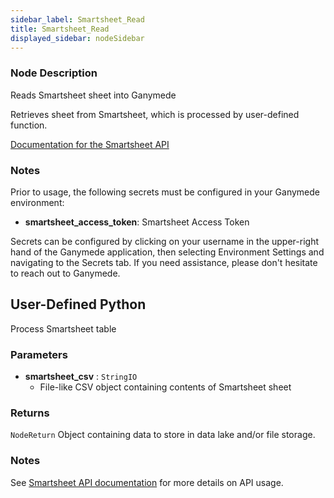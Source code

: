 ```yaml
---
sidebar_label: Smartsheet_Read
title: Smartsheet_Read
displayed_sidebar: nodeSidebar
---
```


### Node Description
Reads Smartsheet sheet into Ganymede

Retrieves sheet from Smartsheet, which is processed by user-defined function.

[Documentation for the Smartsheet API](https://smartsheet.redoc.ly/)


### Notes
Prior to usage, the following secrets must be configured in your Ganymede environment:
- **smartsheet_access_token**: Smartsheet Access Token

Secrets can be configured by clicking on your username in the upper-right hand of the Ganymede
application, then selecting Environment Settings and navigating to the Secrets tab. If you need
assistance, please don't hesitate to reach out to Ganymede.
## User-Defined Python
Process Smartsheet table


### Parameters
- **smartsheet_csv** : `StringIO`
    - File-like CSV object containing contents of Smartsheet sheet


### Returns
`NodeReturn`
  Object containing data to store in data lake and/or file storage.


### Notes
See [Smartsheet API documentation](https://smartsheet.redoc.ly/) for more details on API usage.